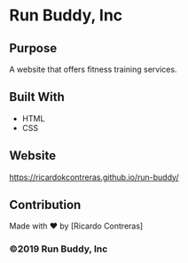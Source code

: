 # Run Buddy, Inc

## Purpose
A website that offers fitness training services.

## Built With
* HTML
* CSS

## Website
https://ricardokcontreras.github.io/run-buddy/

## Contribution
Made with ❤️ by [Ricardo Contreras]

### ©️2019 Run Buddy, Inc
